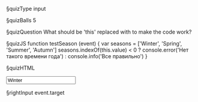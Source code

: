 §quizType
input

§quizBalls
5

§quizQuestion
What should be 'this' replaced with to make the code work?


§quizJS
function testSeason (event) {
  var seasons = ['Winter', 'Spring', 'Summer', 'Autumn']
  seasons.indexOf(this.value) < 0
    ? console.error('Нет такого времени года')
    : console.info('Все правильно')
}

§quizHTML
<body>
  <input
    onchange='testSeason(event)'
    value='Winter'
  />
</body>

§rightInput
event.target
